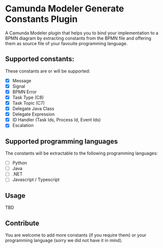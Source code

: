 # Camunda Modeler Generate Constants Plugin

A Camunda Modeler plugin that helps you to bind your implementation to a BPMN diagram by extracting constants from the BPMN file and offering them as source file of your favouite programming language.

## Supported constants:

These constants are or will be supported:

- [x] Message
- [x] Signal
- [x] BPMN Error
- [x] Task Type (C8)
- [x] Task Topic (C7)
- [x] Delegate Java Class
- [x] Delegate Expression
- [x] ID Handler (Task Ids, Process Id, Event Ids)
- [x] Escalation

## Supported programming languages

The constants will be extractable to the following programming languages:

- [ ] Python
- [ ] Java
- [ ] .NET
- [ ] Javascript / Typescript

## Usage

TBD

## Contribute

You are welcome to add more constants (if you require them) or your programming language (sorry we did not have it in mind).
